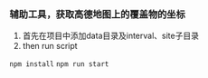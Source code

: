 ### 辅助工具，获取高德地图上的覆盖物的坐标
1. 首先在项目中添加data目录及interval、site子目录
2. then run script

`npm install`
`npm run start`
